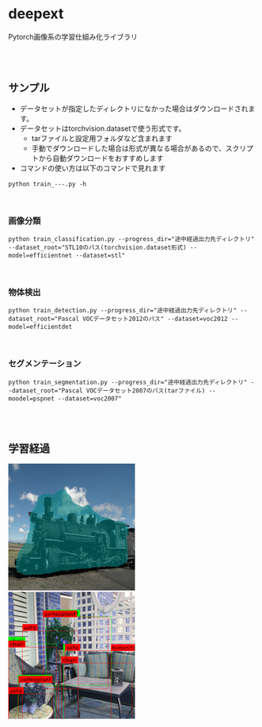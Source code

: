 # deepext
Pytorch画像系の学習仕組み化ライブラリ

<br/><br/>

## サンプル
- データセットが指定したディレクトリになかった場合はダウンロードされます。
- データセットはtorchvision.datasetで使う形式です。
    - tarファイルと設定用フォルダなど含まれます
    - 手動でダウンロードした場合は形式が異なる場合があるので、スクリプトから自動ダウンロードをおすすめします
- コマンドの使い方は以下のコマンドで見れます
```
python train_---.py -h
```
<br/>

### 画像分類
```
python train_classification.py --progress_dir="途中経過出力先ディレクトリ" --dataset_root="STL10のパス(torchvision.dataset形式) --model=efficientnet --dataset=stl"
```

<br/>

### 物体検出
```
python train_detection.py --progress_dir="途中経過出力先ディレクトリ" --dataset_root="Pascal VOCデータセット2012のパス" --dataset=voc2012 --model=efficientdet
```

<br/>

### セグメンテーション
```
python train_segmentation.py --progress_dir="途中経過出力先ディレクトリ" --dataset_root="Pascal VOCデータセット2007のパス(tarファイル) --moodel=pspnet --dataset=voc2007"
```


<br/><br/>


## 学習経過
<img src="imgs/segmentation_progress.png" width="256" />
<img src="imgs/detection_progress.png" width="256" />

